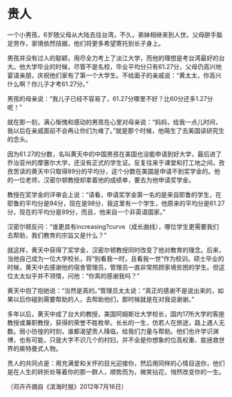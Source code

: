 # 贵人

一个小男孩，6岁随父母从大陆去往台湾，不久，弟妹相继来到人世。父母胼手胝足劳作，家境依然拮据，他们将更多希望寄托到长子身上。

男孩并没有过人的聪颖，用尽全力考上了淡江大学，而他的理想是考台湾最好的台大。他大学毕业的时候，尽管不是名校，毕业平均分只有61.27分，父母仍高兴地宴请亲朋，庆祝他们家有了第一个大学生。不给面子的亲戚说：“黄太太，你高兴什么啊？你儿子才考61.27分。”

男孩的母亲说：“我儿子已经不容易了，61.27分哪里不好？比60分还多1.27分呢！”

就在那一刻，满心惭愧和感动的男孩在心里对母亲说：“妈妈，给我一点儿时间，我以后在亲戚面前不会再让你们为难了。”就是那个时候，他萌生了去美国读研究生的念头。

因为61.27的分数，名叫黄天中的中国男孩在美国也没能申请到好大学，最后进了乔治亚州的摩塞尔大学，还没有正式的学生证。反复往来于课堂和打工地之间，孜孜苦读的黄天中只取得89分的平均分，这个分数在美国是申请不到奖学金的。他的一位老师，汉密尔顿教授却拿着他的成绩单，要去为他申请奖学金。

教授在奖学金的评审会上说：“请看，申请奖学金第一名的是来自耶鲁的学生，在耶鲁的平均分是94分，现在是98分，我这里有一个学生，他原来的平均分是61.27分，现在的平均分是89分，而且，他来自一个非英语国家。”

汉密尔顿反问：“谁更具有increasing?curve（成长曲线），哪位学生更需要我们去帮助，我们教育的宗旨又是什么？”

就这样，黄天中获得了奖学金，汉密尔顿教授同时改变了他对教育的理念。后来，当他自己成为一位大学校长，将“别看我一时，且看我一世”作为校训。硕士毕业的时候，黄天中去感谢他的宿舍管理员，管理员一直非常照顾家境贫困的学生。但这位太太似乎并不领情，问他：“你真的感谢我吗？”

黄天中抱了抱她说：“当然是真的。”管理员太太说：“真正的感谢不是说出来的，如果以后你碰到需要帮助的人，去帮助他们，那时候就是在对我说谢谢。”

多年以后，黄天中成了台大的教授，美国阿姆斯壮大学校长，国内17所大学的客座教授或兼职教授，获得的荣誉不胜枚举。长长的一生，仿若人在旅途，路上遇人无数。弱小彷徨的时刻，谁都渴望贵人降临，给我们力量与帮助。他们也许学识渊博，也有可能，只是大字不识几个的村妇，并不全是你想象的位高权重、能拯救世界的奥特曼式人物。

贵人的共同点是：用充满爱和关怀的目光迎接你，然后用同样的心情目送你，他们是在人生的转折处等着你的那一群人，顺势而为，微笑拈花，悄然改变你的一生。

（邓卉卉摘自《滨海时报》2012年7月16日）